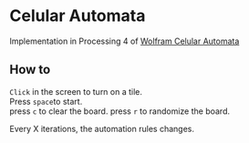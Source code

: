 # Celular Automata

Implementation in Processing 4 of [Wolfram Celular Automata](https://mathworld.wolfram.com/ElementaryCellularAutomaton.html)

## How to

`Click` in the screen to turn on a tile.  
Press `space`to start.   
press `c` to clear the board.
press `r` to randomize the board.

Every X iterations, the automation rules changes.